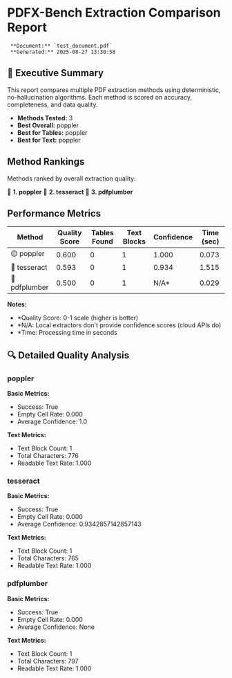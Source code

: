 # PDFX-Bench Extraction Comparison Report

     **Document:** `test_document.pdf`
     **Generated:** 2025-08-27 13:30:58

## 🎯 Executive Summary

This report compares multiple PDF extraction methods using deterministic, no-hallucination algorithms. Each method is scored on accuracy, completeness, and data quality.

- **Methods Tested:** 3
- **Best Overall:** poppler
- **Best for Tables:** poppler
- **Best for Text:** poppler

##  Method Rankings

Methods ranked by overall extraction quality:

🥇 **1. poppler**
🥈 **2. tesseract**
🥉 **3. pdfplumber**

##  Performance Metrics

| Method | Quality Score | Tables Found | Text Blocks | Confidence | Time (sec) |
|--------|---------------|--------------|-------------|------------|------------|
| 🟡 poppler | 0.600 | 0 | 1 | 1.000 | 0.073 |
| 🔴 tesseract | 0.593 | 0 | 1 | 0.934 | 1.515 |
| 🔴 pdfplumber | 0.500 | 0 | 1 | N/A* | 0.029 |

**Notes:**
- *Quality Score: 0-1 scale (higher is better)
- *N/A: Local extractors don't provide confidence scores (cloud APIs do)
- *Time: Processing time in seconds

## 🔍 Detailed Quality Analysis

### poppler

**Basic Metrics:**
- Success: True
- Empty Cell Rate: 0.000
- Average Confidence: 1.0

**Text Metrics:**
- Text Block Count: 1
- Total Characters: 776
- Readable Text Rate: 1.000

### tesseract

**Basic Metrics:**
- Success: True
- Empty Cell Rate: 0.000
- Average Confidence: 0.9342857142857143

**Text Metrics:**
- Text Block Count: 1
- Total Characters: 765
- Readable Text Rate: 1.000

### pdfplumber

**Basic Metrics:**
- Success: True
- Empty Cell Rate: 0.000
- Average Confidence: None

**Text Metrics:**
- Text Block Count: 1
- Total Characters: 797
- Readable Text Rate: 1.000


